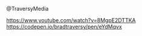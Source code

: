 @TraversyMedia

https://www.youtube.com/watch?v=8MgpE2DTTKA
https://codepen.io/bradtraversy/pen/eYdMqvx